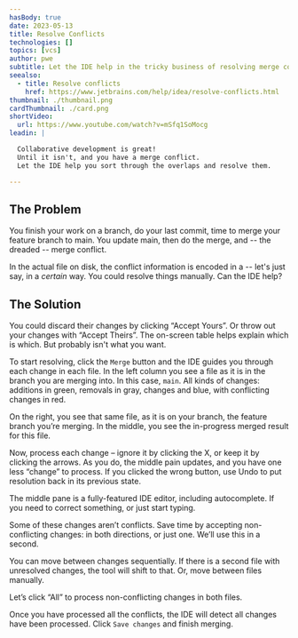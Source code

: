 ```yaml
---
hasBody: true
date: 2023-05-13
title: Resolve Conflicts
technologies: []
topics: [vcs]
author: pwe
subtitle: Let the IDE help in the tricky business of resolving merge conflicts.
seealso:
  - title: Resolve conflicts
    href: https://www.jetbrains.com/help/idea/resolve-conflicts.html
thumbnail: ./thumbnail.png
cardThumbnail: ./card.png
shortVideo:
  url: https://www.youtube.com/watch?v=mSfq1SoMocg
leadin: |

  Collaborative development is great! 
  Until it isn't, and you have a merge conflict.
  Let the IDE help you sort through the overlaps and resolve them.

---
```


## The Problem

You finish your work on a branch, do your last commit, time to merge your feature branch to main.
You update main, then do the merge, and -- the dreaded -- merge conflict.

In the actual file on disk, the conflict information is encoded in a -- let's just say, in a *certain* way.
You could resolve things manually. 
Can the IDE help?

## The Solution

You could discard their changes by clicking “Accept Yours”. 
Or throw out your changes with “Accept Theirs”. 
The on-screen table helps explain which is which. 
But probably isn't what you want.

To start resolving, click the `Merge` button and the IDE guides you through each change in each file.
In the left column you see a file as it is in the branch you are merging into. 
In this case, `main`. 
All kinds of changes: additions in green, removals in gray, changes and blue, with conflicting changes in red.

On the right, you see that same file, as it is on your branch, the feature branch you’re merging.
In the middle, you see the in-progress merged result for this file.

Now, process each change – ignore it by clicking the X, or keep it by clicking the arrows. 
As you do, the middle pain updates, and you have one less “change” to process.
If you clicked the wrong button, use Undo to put resolution back in its previous state.

The middle pane is a fully-featured IDE editor, including autocomplete. 
If you need to correct something, or just start typing.

Some of these changes aren’t conflicts. 
Save time by accepting non-conflicting changes: in both directions, or just one. 
We’ll use this in a second.

You can move between changes sequentially. 
If there is a second file with unresolved changes, the tool will shift to that. 
Or, move between files manually.

Let’s click “All” to process non-conflicting changes in both files.

Once you have processed all the conflicts, the IDE will detect all changes have been processed. 
Click `Save changes` and finish merging. 
